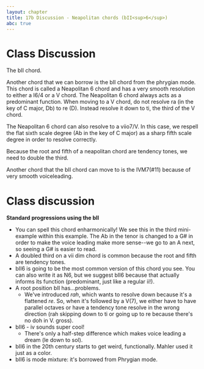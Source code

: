 ```yaml
---
layout: chapter
title: 17b Discussion - Neapolitan chords (bII<sup>6</sup>)
abc: true
---
```


# Class Discussion

The bII chord.

Another chord that we can borrow is the bII chord from the phrygian mode. This chord is called a Neapolitan 6 chord and has a very smooth resolution to either a I6/4 or a V chord. The Neapolitan 6 chord always acts as a predominant function. When moving to a V chord, do not resolve ra (in the key of C major, Db) to re (D). Instead resolve it down to ti, the third of the V chord. 

The Neapolitan 6 chord can also resolve to a viio7/V. In this case, we respell the flat sixth scale degree (Ab in the key of C major) as a sharp fifth scale degree in order to resolve correctly.

Because the root and fifth of a neapolitan chord are tendency tones, we need to double the third.

Another chord that the bII chord can move to is the IVM7(#11) because of very smooth voiceleading.


# Class discussion

**Standard progressions using the bII**
- You can spell this chord enharmonically! We see this in the third mini-example within this example. The Ab in the tenor is changed to a G# in order to make the voice leading make more sense--we go to an A next, so seeing a G# is easier to read.
- A doubled third on a vii dim chord is common because the root and fifth are tendency tones. 
- bII6 is going to be the most common version of this chord you see. You can also write it as N6, but we suggest bII6 because that actually informs its function (predominant, just like a regular ii!).
- A root position bII has...problems.
  - We've introduced *rah*, which wants to resolve down because it's a flattened *re*. So, when it's followed by a V(7), we either have to have parallel octaves or have a tendency tone resolve in the wrong direction (rah skipping down to ti or going up to re because there's no doh in V. gross).
- bII6 - iv sounds super cool!
  - There's only a half-step difference which makes voice leading a dream (le down to sol).
- bII6 in the 20th century starts to get weird, functionally. Mahler used it just as a color.
- bII6 is mode mixture: it's borrowed from Phrygian mode.

